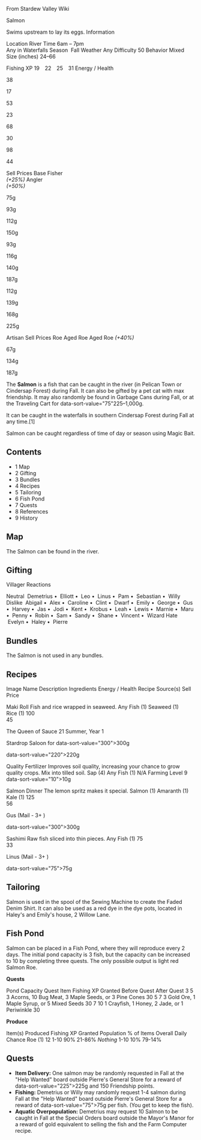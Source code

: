 From Stardew Valley Wiki

Salmon

Swims upstream to lay its eggs. Information

Location River Time 6am – 7pm  
Any in Waterfalls Season  Fall Weather Any Difficulty 50 Behavior Mixed Size (inches) 24–66

Fishing XP 19    22    25    31 Energy / Health

38

17

53

23

68

30

98

44

Sell Prices Base Fisher  
*(+25%)* Angler  
*(+50%)*

75g

93g

112g

150g

93g

116g

140g

187g

112g

139g

168g

225g

Artisan Sell Prices Roe Aged Roe Aged Roe *(+40%)*

67g

134g

187g

The **Salmon** is a fish that can be caught in the river (in Pelican Town or Cindersap Forest) during Fall. It can also be gifted by a pet cat with max friendship. It may also randomly be found in Garbage Cans during Fall, or at the Traveling Cart for data-sort-value="75"225–1,000g.

It can be caught in the waterfalls in southern Cindersap Forest during Fall at any time.\[1]

Salmon can be caught regardless of time of day or season using Magic Bait.

## Contents

- 1 Map
- 2 Gifting
- 3 Bundles
- 4 Recipes
- 5 Tailoring
- 6 Fish Pond
- 7 Quests
- 8 References
- 9 History

## Map

The Salmon can be found in the river.

## Gifting

Villager Reactions

Neutral  Demetrius •  Elliott •  Leo •  Linus •  Pam •  Sebastian •  Willy Dislike  Abigail •  Alex •  Caroline •  Clint •  Dwarf •  Emily •  George •  Gus •  Harvey •  Jas •  Jodi •  Kent •  Krobus •  Leah •  Lewis •  Marnie •  Maru •  Penny •  Robin •  Sam •  Sandy •  Shane •  Vincent •  Wizard Hate  Evelyn •  Haley •  Pierre

## Bundles

The Salmon is not used in any bundles.

## Recipes

Image Name Description Ingredients Energy / Health Recipe Source(s) Sell Price

Maki Roll Fish and rice wrapped in seaweed. Any Fish (1) Seaweed (1) Rice (1) 100  
45

The Queen of Sauce 21 Summer, Year 1

Stardrop Saloon for data-sort-value="300"&gt;300g

data-sort-value="220"&gt;220g

Quality Fertilizer Improves soil quality, increasing your chance to grow quality crops. Mix into tilled soil. Sap (4) Any Fish (1) N/A Farming Level 9 data-sort-value="10"&gt;10g

Salmon Dinner The lemon spritz makes it special. Salmon (1) Amaranth (1) Kale (1) 125  
56

Gus (Mail - 3+ )

data-sort-value="300"&gt;300g

Sashimi Raw fish sliced into thin pieces. Any Fish (1) 75  
33

Linus (Mail - 3+ )

data-sort-value="75"&gt;75g

## Tailoring

Salmon is used in the spool of the Sewing Machine to create the Faded Denim Shirt. It can also be used as a red dye in the dye pots, located in Haley's and Emily's house, 2 Willow Lane.

## Fish Pond

Salmon can be placed in a Fish Pond, where they will reproduce every 2 days. The initial pond capacity is 3 fish, but the capacity can be increased to 10 by completing three quests. The only possible output is light red Salmon Roe.

**Quests**

Pond Capacity Quest Item Fishing XP Granted Before Quest After Quest 3 5 3 Acorns, 10 Bug Meat, 3 Maple Seeds, or 3 Pine Cones 30 5 7 3 Gold Ore, 1 Maple Syrup, or 5 Mixed Seeds 30 7 10 1 Crayfish, 1 Honey, 2 Jade, or 1 Periwinkle 30

**Produce**

Item(s) Produced Fishing XP Granted Population % of Items Overall Daily Chance Roe (1) 12 1-10 90% 21-86% *Nothing* 1-10 10% 79-14%

## Quests

- **Item Delivery:** One salmon may be randomly requested in Fall at the "Help Wanted" board outside Pierre's General Store for a reward of data-sort-value="225"&gt;225g and 150 Friendship points.
- **Fishing:** Demetrius or Willy may randomly request 1-4 salmon during Fall at the "Help Wanted" board outside Pierre's General Store for a reward of data-sort-value="75"&gt;75g per fish. (You get to keep the fish).
- **Aquatic Overpopulation:** Demetrius may request 10 Salmon to be caught in Fall at the Special Orders board outside the Mayor's Manor for a reward of gold equivalent to selling the fish and the Farm Computer recipe.